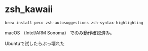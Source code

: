 # zsh_kawaii

```shell
brew install peco zsh-autosuggestions zsh-syntax-highlighting
```

macOS （Intel/ARM Sonoma） でのみ動作確認済み。

Ubuntuで試したらぶっ壊れた
